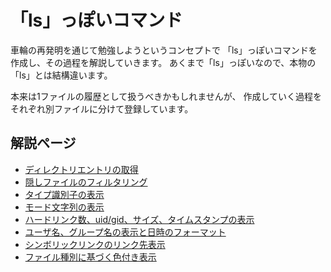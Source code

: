 # 「ls」っぽいコマンド

車輪の再発明を通じて勉強しようというコンセプトで
「ls」っぽいコマンドを作成し、その過程を解説していきます。
あくまで「ls」っぽいなので、本物の「ls」とは結構違います。

本来は1ファイルの履歴として扱うべきかもしれませんが、
作成していく過程をそれぞれ別ファイルに分けて登録しています。

## 解説ページ

- [ディレクトリエントリの取得](http://www.mm2d.net/main/prog/linux/ls-01.html)
- [隠しファイルのフィルタリング](http://www.mm2d.net/main/prog/linux/ls-02.html)
- [タイプ識別子の表示](http://www.mm2d.net/main/prog/linux/ls-03.html)
- [モード文字列の表示](http://www.mm2d.net/main/prog/linux/ls-04.html)
- [ハードリンク数、uid/gid、サイズ、タイムスタンプの表示](http://www.mm2d.net/main/prog/linux/ls-05.html)
- [ユーザ名、グループ名の表示と日時のフォーマット](http://www.mm2d.net/main/prog/linux/ls-06.html)
- [シンボリックリンクのリンク先表示](http://www.mm2d.net/main/prog/linux/ls-07.html)
- [ファイル種別に基づく色付き表示](http://www.mm2d.net/main/prog/linux/ls-08.html)

